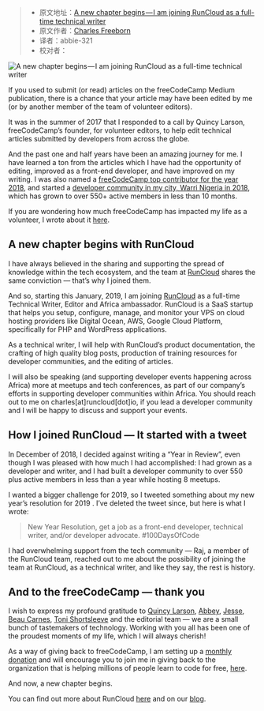> -  原文地址：[A new chapter begins — I am joining RunCloud as a full-time technical writer](https://www.freecodecamp.org/news/a-new-chapter-begins-i-am-joining-runcloud-as-a-full-time-technical-writer-afba58ec6a13/)
> -  原文作者：[Charles Freeborn](https://www.freecodecamp.org/news/author/charles/)
> -  译者：abbie-321
> -  校对者：

![A new chapter begins — I am joining RunCloud as a full-time technical writer](https://cdn-media-1.freecodecamp.org/images/1*df8jz18-yVOlvawC-qpW2w.jpeg)

If you used to submit (or read) articles on the freeCodeCamp Medium publication, there is a chance that your article may have been edited by me (or by another member of the team of volunteer editors).

It was in the summer of 2017 that I responded to a call by Quincy Larson, freeCodeCamp’s founder, for volunteer editors, to help edit technical articles submitted by developers from across the globe.

And the past one and half years have been an amazing journey for me. I have learned a ton from the articles which I have had the opportunity of editing, improved as a front-end developer, and have improved on my writing. I was also named a [freeCodeCamp top contributor for the year 2018](https://www.freecodecamp.org/forum/t/announcing-our-freecodecamp-2018-top-contributor-award-winners/201353), and started a [developer community in my city, Warri Nigeria in 2018](https://medium.freecodecamp.org/how-i-started-a-google-developers-group-gdg-chapter-in-warri-nigeria-and-reached-100-members-22cbd622d070), which has grown to over 550+ active members in less than 10 months.

If you are wondering how much freeCodeCamp has impacted my life as a volunteer, I wrote about it [here](https://link.medium.com/aW8bvhZ4GT).

## A new chapter begins with RunCloud

I have always believed in the sharing and supporting the spread of knowledge within the tech ecosystem, and the team at [RunCloud](https://runcloud.io) shares the same conviction — that’s why I joined them.

And so, starting this January, 2019, I am joining [RunCloud](https://runcloud.io) as a full-time Technical Writer, Editor and Africa ambassador. RunCloud is a SaaS startup that helps you setup, configure, manage, and monitor your VPS on cloud hosting providers like Digital Ocean, AWS, Google Cloud Platform, specifically for PHP and WordPress applications.

As a technical writer, I will help with RunCloud’s product documentation, the crafting of high quality blog posts, production of training resources for developer communities, and the editing of articles.

I will also be speaking (and supporting developer events happening across Africa) more at meetups and tech conferences, as part of our company’s efforts in supporting developer communities within Africa. You should reach out to me on charles\[at\]runcloud\[dot\]io, if you lead a developer community and I will be happy to discuss and support your events.

## How I joined RunCloud — It started with a tweet

In December of 2018, I decided against writing a “Year in Review”, even though I was pleased with how much I had accomplished: I had grown as a developer and writer, and I had built a developer community to over 550 plus active members in less than a year while hosting 8 meetups.

I wanted a bigger challenge for 2019, so I tweeted something about my new year’s resolution for 2019 . I’ve deleted the tweet since, but here is what I wrote:

> New Year Resolution, get a job as a front-end developer, technical writer, and/or developer advocate. #100DaysOfCode

I had overwhelming support from the tech community — Raj, a member of the RunCloud team, reached out to me about the possibility of joining the team at RunCloud, as a technical writer, and like they say, the rest is history.

## And to the freeCodeCamp — thank you

I wish to express my profound gratitude to [Quincy Larson](https://www.freecodecamp.org/news/a-new-chapter-begins-i-am-joining-runcloud-as-a-full-time-technical-writer-afba58ec6a13/undefined), [Abbey](https://twitter.com/abbeyrenn), [Jesse](https://twitter.com/JesseRWeigel), [Beau Carnes](https://www.freecodecamp.org/news/a-new-chapter-begins-i-am-joining-runcloud-as-a-full-time-technical-writer-afba58ec6a13/undefined), [Toni Shortsleeve](https://www.freecodecamp.org/news/a-new-chapter-begins-i-am-joining-runcloud-as-a-full-time-technical-writer-afba58ec6a13/undefined) and the editorial team — we are a small bunch of tastemakers of technology. Working with you all has been one of the proudest moments of my life, which I will always cherish!

As a way of giving back to freeCodeCamp, I am setting up a [monthly donation](https://donate.freecodecamp.org/) and will encourage you to join me in giving back to the organization that is helping millions of people learn to code for free, [here](https://donate.freecodecamp.org/other-ways-to-donate/).

And now, a new chapter begins.

You can find out more about RunCloud [here](https://runcloud.io) and on our [blog](https://blog.runcloud.io).
